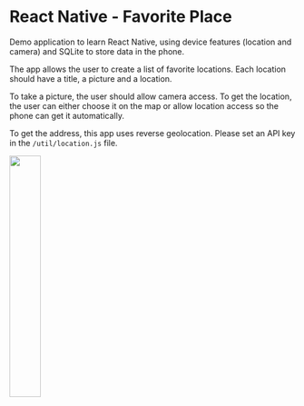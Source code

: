 # React Native - Favorite Place
Demo application to learn React Native, using device features (location and camera) and SQLite to store data in the phone.

The app allows the user to create a list of favorite locations. Each location should have a title, a picture and a location.

To take a picture, the user should allow camera access. To get the location, the user can either choose it on the map or allow location access so the phone can get it automatically.

To get the address, this app uses reverse geolocation. Please set an API key in the `/util/location.js` file.


<img src="https://github.com/JoaoPLF/ReactNative-FavoritePlace/blob/master/place.gif" height="33%" width="33%" />